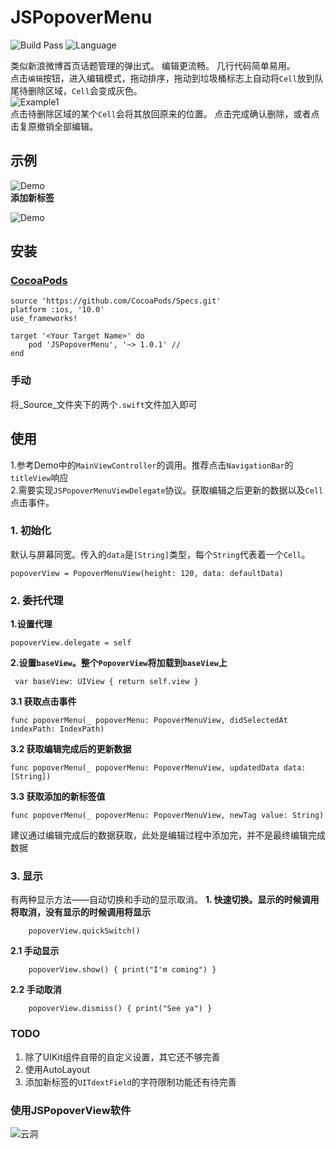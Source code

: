 # JSPopoverMenu
![Build Pass](https://img.shields.io/travis/rust-lang/rust.svg)
![Language](https://img.shields.io/badge/swift-4.0-orange.svg)

类似新浪微博首页话题管理的弹出式。 编辑更流畅。 几行代码简单易用。    
点击`编辑`按钮，进入编辑模式，拖动排序，拖动到垃圾桶标志上自动将`Cell`放到队尾待删除区域，`Cell`会变成灰色。    
![Example1](https://github.com/DevNewbee/JSPopoverMenu/blob/master/Assets/Example1.png)    
点击待删除区域的某个`Cell`会将其放回原来的位置。
点击完成确认删除，或者点击复原撤销全部编辑。


## 示例

![Demo](https://github.com/DevNewbee/JSPopoverMenu/blob/master/Assets/Demo_ch.gif)  
__添加新标签__

![Demo](https://github.com/DevNewbee/JSPopoverMenu/blob/master/Assets/Add_ch.gif)
## 安装
### [CocoaPods](http://cocoapods.org)

	source 'https://github.com/CocoaPods/Specs.git'
	platform :ios, '10.0'
	use_frameworks!

	target '<Your Target Name>' do
   		pod 'JSPopoverMenu', '~> 1.0.1' //
	end
	
### 手动
将_Source_文件夹下的两个`.swift`文件加入即可
## 使用
1.参考Demo中的`MainViewController`的调用。推荐点击`NavigationBar`的`titleView`响应    
2.需要实现`JSPopoverMenuViewDelegate`协议。获取编辑之后更新的数据以及`Cell`点击事件。
### 1. 初始化 
默认与屏幕同宽。传入的`data`是`[String]`类型，每个`String`代表着一个`Cell`。

    popoverView = PopoverMenuView(height: 120, data: defaultData) 
 
    
### 2. 委托代理
__1.设置代理__

    popoverView.delegate = self
    
    
__2.设置`baseView`。整个`PopoverView`将加载到`baseView`上__

	 var baseView: UIView { return self.view }


__3.1 获取点击事件__

    func popoverMenu(_ popoverMenu: PopoverMenuView, didSelectedAt indexPath: IndexPath) 
__3.2 获取编辑完成后的更新数据__

    func popoverMenu(_ popoverMenu: PopoverMenuView, updatedData data: [String])
    
__3.3 获取添加的新标签值__

	func popoverMenu(_ popoverMenu: PopoverMenuView, newTag value: String)
建议通过编辑完成后的数据获取，此处是编辑过程中添加完，并不是最终编辑完成数据

### 3. 显示
有两种显示方法——自动切换和手动的显示取消。
__1. 快速切换。显示的时候调用将取消，没有显示的时候调用将显示__

        popoverView.quickSwitch()

__2.1 手动显示__

        popoverView.show() { print("I'm coming") } 

__2.2 手动取消__

        popoverView.dismiss() { print("See ya") } 
### TODO
1. 除了UIKit组件自带的自定义设置，其它还不够完善
2. 使用AutoLayout
3. 添加新标签的`UITdextField`的字符限制功能还有待完善
### 使用JSPopoverView软件

![云洞](https://github.com/DevNewbee/JSPopoverMenu/blob/master/Assets/CloudHole2.png)
